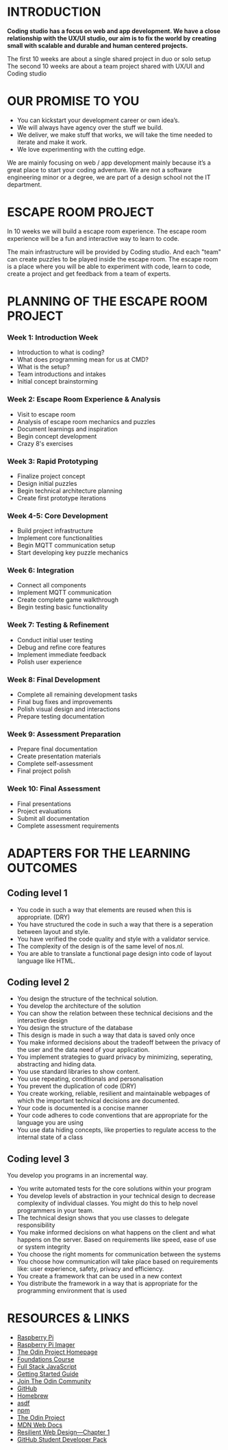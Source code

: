 # INTRODUCTION

**Coding studio has a focus on web and app development. We have a close relationship with the UX/UI studio, our aim is to fix the world by creating small with scalable and durable and human centered projects.**

The first 10 weeks are about a single shared project in duo or solo setup
The second 10 weeks are about a team project shared with UX/UI and Coding studio

# OUR PROMISE TO YOU

- You can kickstart your development career or own idea’s.
- We will always have agency over the stuff we build.
- We deliver, we make stuff that works, we will take the time needed to iterate and make it work.
- We love experimenting with the cutting edge.

We are mainly focusing on web / app development  mainly because it’s a great place to start your coding adventure. We are not a software engineering minor or a degree, we are part of a design school not the IT department.


# ESCAPE ROOM PROJECT
In 10 weeks we will build a escape room experience.
The escape room experience will be a fun and interactive way to learn to code.

The main infrastructure will be provided by Coding studio.
And each "team" can create puzzles to be played inside the escape room.
The escape room is a place where you will be able to experiment with code, learn to code, create a project and get feedback from a team of experts.


# PLANNING OF THE ESCAPE ROOM PROJECT

### Week 1: Introduction Week
- Introduction to what is coding?
- What does programming mean for us at CMD?
- What is the setup?
- Team introductions and intakes
- Initial concept brainstorming

### Week 2: Escape Room Experience & Analysis
- Visit to escape room 
- Analysis of escape room mechanics and puzzles
- Document learnings and inspiration
- Begin concept development
- Crazy 8's exercises

### Week 3: Rapid Prototyping
- Finalize project concept
- Design initial puzzles
- Begin technical architecture planning
- Create first prototype iterations

### Week 4-5: Core Development
- Build project infrastructure
- Implement core functionalities
- Begin MQTT communication setup
- Start developing key puzzle mechanics

### Week 6: Integration
- Connect all components
- Implement MQTT communication
- Create complete game walkthrough
- Begin testing basic functionality

### Week 7: Testing & Refinement
- Conduct initial user testing
- Debug and refine core features
- Implement immediate feedback
- Polish user experience

### Week 8: Final Development
- Complete all remaining development tasks
- Final bug fixes and improvements
- Polish visual design and interactions
- Prepare testing documentation

### Week 9: Assessment Preparation
- Prepare final documentation
- Create presentation materials
- Complete self-assessment
- Final project polish

### Week 10: Final Assessment
- Final presentations
- Project evaluations
- Submit all documentation
- Complete assessment requirements


# ADAPTERS FOR THE LEARNING OUTCOMES

## Coding level 1

- You code in such a way that elements are reused when this is appropriate. (DRY)
- You have structured the code in such a way that there is a seperation between layout and style.
- You have verified the code quality and style with a validator service.
- The complexity of the design is of the same level of nos.nl.
- You are able to translate a functional page design into code of layout language like HTML.

## Coding level 2

- You design the structure of the technical solution.
- You develop the architecture of the solution
- You can show the relation between these technical decisions and the interactive design
- You design the structure of the database
- This design is made in such a way that data is saved only once
- You make informed decisions about the tradeoff between the privacy of the user and the data need of your application.
- You implement strategies to guard privacy by minimizing, seperating, abstracting and hiding data.
- You use standard libraries to show content.
- You use repeating, conditionals and personalisation
- You prevent the duplication of code (DRY)
- You create working, reliable, resilient and maintainable webpages of which the important technical decisions are documented.
- Your code is documented is a concise manner
- Your code adheres to code conventions that are appropriate for the language you are using
- You use data hiding concepts, like properties to regulate access to the internal state of a class

## Coding level 3

You develop you programs in an incremental way.

- You write automated tests for the core solutions within your program
- You develop levels of abstraction in your technical design to decrease complexity of individual classes. You might do this to help novel programmers in your team.
- The technical design shows that you use classes to delegate responsibility
- You make informed decisions on what happens on the client and what happens on the server. Based on requirements like speed, ease of use or system integrity
- You choose the right moments for communication between the systems
- You choose how communication will take place based on requirements like: user experience, safety, privacy and efficiency.
- You create a framework that can be used in a new context
- You distribute the framework in a way that is appropriate for the programming environment that is used


# RESOURCES & LINKS

- [Raspberry Pi](https://www.raspberrypi.org/)
- [Raspberry Pi Imager](https://www.raspberrypi.org/software/raspberry-pi-imager/)  
- [The Odin Project Homepage](https://www.theodinproject.com/)
- [Foundations Course](https://www.theodinproject.com/paths/foundations)
- [Full Stack JavaScript](https://www.theodinproject.com/paths/full-stack-javascript)
- [Getting Started Guide](https://www.theodinproject.com/guides/getting-started)
- [Join The Odin Community](https://discord.com/invite/fbFCkYabZB)
- [GitHub](https://github.com/)
- [Homebrew](https://brew.sh/)
- [asdf](https://asdf-vm.com/)
- [npm](https://www.npmjs.com/)
- [The Odin Project](https://www.theodinproject.com/)
- [MDN Web Docs](https://developer.mozilla.org/en-US/)
- [Resilient Web Design—Chapter 1](https://resilientwebdesign.com/chapter1/)
- [GitHub Student Developer Pack](https://education.github.com/pack)